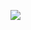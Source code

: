    

![](0-Assets/Epubook/程序员编程语言经典合集（计算机科学丛书5册套装），javapython编程语言含经典教材龙书《编译原理》%20(Bruce%20Eckel%20%20Alfred%20V.%20Aho%20%20Monica%20S.%20Lam%20etc.)%20(Z-Library)/images/image05164.jpeg)